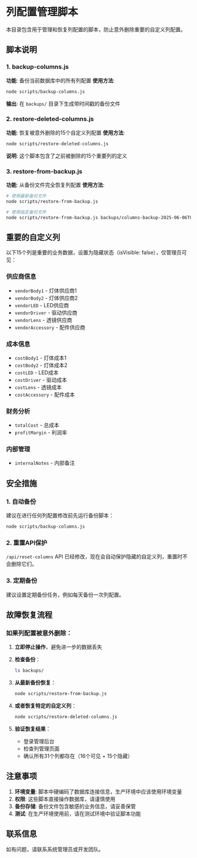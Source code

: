 # 列配置管理脚本

本目录包含用于管理和恢复列配置的脚本，防止意外删除重要的自定义列配置。

## 脚本说明

### 1. backup-columns.js
**功能**: 备份当前数据库中的所有列配置
**使用方法**: 
```bash
node scripts/backup-columns.js
```
**输出**: 在 `backups/` 目录下生成带时间戳的备份文件

### 2. restore-deleted-columns.js
**功能**: 恢复被意外删除的15个自定义列配置
**使用方法**: 
```bash
node scripts/restore-deleted-columns.js
```
**说明**: 这个脚本包含了之前被删除的15个重要列的定义

### 3. restore-from-backup.js
**功能**: 从备份文件完全恢复列配置
**使用方法**: 
```bash
# 使用最新备份文件
node scripts/restore-from-backup.js

# 使用指定备份文件
node scripts/restore-from-backup.js backups/columns-backup-2025-06-06T03-31-37-521Z.json
```

## 重要的自定义列

以下15个列是重要的业务数据，设置为隐藏状态（isVisible: false），仅管理员可见：

### 供应商信息
- `vendorBody1` - 灯体供应商1
- `vendorBody2` - 灯体供应商2
- `vendorLED` - LED供应商
- `vendorDriver` - 驱动供应商
- `vendorLens` - 透镜供应商
- `vendorAccessory` - 配件供应商

### 成本信息
- `costBody1` - 灯体成本1
- `costBody2` - 灯体成本2
- `costLED` - LED成本
- `costDriver` - 驱动成本
- `costLens` - 透镜成本
- `costAccessory` - 配件成本

### 财务分析
- `totalCost` - 总成本
- `profitMargin` - 利润率

### 内部管理
- `internalNotes` - 内部备注

## 安全措施

### 1. 自动备份
建议在进行任何列配置修改前先运行备份脚本：
```bash
node scripts/backup-columns.js
```

### 2. 重置API保护
`/api/reset-columns` API 已经修改，现在会自动保护隐藏的自定义列，重置时不会删除它们。

### 3. 定期备份
建议设置定期备份任务，例如每天备份一次列配置。

## 故障恢复流程

### 如果列配置被意外删除：

1. **立即停止操作**，避免进一步的数据丢失

2. **检查备份**：
   ```bash
   ls backups/
   ```

3. **从最新备份恢复**：
   ```bash
   node scripts/restore-from-backup.js
   ```

4. **或者恢复特定的自定义列**：
   ```bash
   node scripts/restore-deleted-columns.js
   ```

5. **验证恢复结果**：
   - 登录管理后台
   - 检查列管理页面
   - 确认所有31个列都存在（16个可见 + 15个隐藏）

## 注意事项

1. **环境变量**: 脚本中硬编码了数据库连接信息，生产环境中应该使用环境变量
2. **权限**: 这些脚本直接操作数据库，请谨慎使用
3. **备份存储**: 备份文件包含敏感的业务信息，请妥善保管
4. **测试**: 在生产环境使用前，请在测试环境中验证脚本功能

## 联系信息

如有问题，请联系系统管理员或开发团队。
